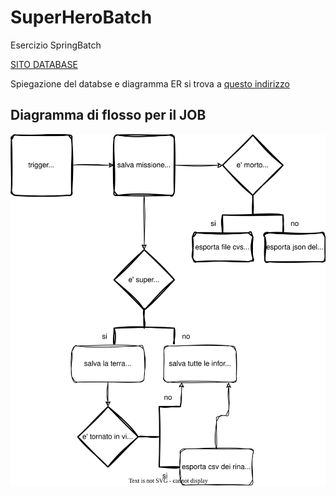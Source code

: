 # SuperHeroBatch
Esercizio SpringBatch

[SITO DATABASE](https://www.databasestar.com/sample-data-sql/)

Spiegazione del databse e diagramma ER si trova a [questo indirizzo](https://www.databasestar.com/sample-database-superheroes/)


## Diagramma di flosso per il JOB
<p align="center">
<img src="diagram.svg">
</p>
